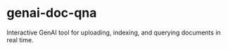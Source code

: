 # genai-doc-qna
Interactive GenAI tool for uploading, indexing, and querying documents in real time.
